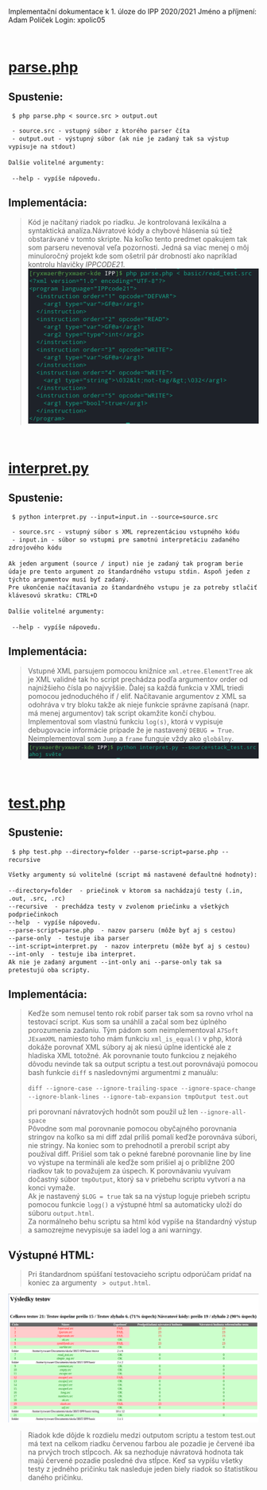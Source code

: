Implementační dokumentace k 1. úloze do IPP 2020/2021
Jméno a příjmení: Adam Políček
Login: xpolic05

<br />

# [parse.php](parse.php)

## Spustenie:

```
 $ php parse.php < source.src > output.out
```
```
 - source.src - vstupný súbor z ktorého parser číta  
 - output.out - výstupný súbor (ak nie je zadaný tak sa výstup vypisuje na stdout)

Dalšie volitelné argumenty:

 --help - vypíše nápovedu.  

```
## Implementácia:

>Kód je načítaný riadok po riadku. Je kontrolovaná lexikálna a syntaktická analíza.Návratové kódy a chybové hlásenia sú tiež obstarávané v tomto skripte. 
Na koľko tento predmet opakujem tak som parseru nevenoval veľa pozornosti. Jedná sa viac menej o môj minuloročný projekt kde som ošetril pár drobností ako napríklad kontrolu hlavičky _IPPCODE21_. <br />
![parse.php image](parse.png)

<br />

# [interpret.py](interpret.py)
## Spustenie:

```
 $ python interpret.py --input=input.in --source=source.src
```
```
 - source.src - vstupný súbor s XML reprezentáciou vstupného kódu
 - input.in - súbor so vstupmi pre samotnú interpretáciu zadaného zdrojového kódu

Ak jeden argument (source / input) nie je zadaný tak program berie údaje pre tento argument zo štandardného vstupu stdin. Aspoň jeden z týchto argumentov musí byť zadaný.
Pre ukončenie načítavania zo štandardného vstupu je za potreby stlačiť klávesovú skratku: CTRL+D

Dalšie volitelné argumenty:

 --help - vypíše nápovedu.  

```
## Implementácia:
> Vstupné XML parsujem pomocou knižnice `xml.etree.ElementTree` ak je XML validné tak ho script prechádza podľa argumentov order od najnižšieho čísla po najvyššie. Ďalej sa každá funkcia v XML triedi pomocou jednoduchého if / elif. Načítavanie argumentov z XML sa odohráva v try bloku takže ak nieje funkcie správne zapísaná (napr. má menej argumentov) tak script okamžite končí chybou. Implementoval som vlastnú funkciu `log(s)`, ktorá v vypisuje debugovacie informácie prípade že je nastavený `DEBUG = True`. Neimplementoval som `Jump` a `frame` funguje vždy ako `globálny`. <br />
![interpret.py image](interpret.png)

<br />

# [test.php](test.php)
## Spustenie:

```
 $ php test.php --directory=folder --parse-script=parse.php --recursive
```
```
Všetky argumenty sú volitelné (script má nastavené defaultné hodnoty):

--directory=folder  - priečinok v ktorom sa nachádzajú testy (.in, .out, .src, .rc)
--recursive  - prechádza testy v zvolenom priečinku a všetkých podpriečinkoch
--help  - vypíše nápovedu.
--parse-script=parse.php  - nazov parseru (môže byť aj s cestou) 
--parse-only  - testuje iba parser 
--int-script=interpret.py  - nazov interpretu (môže byť aj s cestou) 
--int-only  - testuje iba interpret. 
Ak nie je zadaný argument --int-only ani --parse-only tak sa pretestujú oba scripty.

```
## Implementácia:
> Keďže som nemusel tento rok robiť parser tak som sa rovno vrhol na testovací script. Kus som sa unáhlil a začal som bez úplného porozumenia zadaniu. Tým pádom som neimplementoval `A7Soft JExamXML` namiesto toho mám funkciu `xml_is_equal()` v php, ktorá dokáže porovnať XML súbory aj ak niesú úplne identické ale z hladiska XML totožné. Ak porovnanie touto funkciou z nejakého dôvodu nevinde tak sa output scriptu a test.out porovnávajú pomocou bash funkcie `diff` s nasledovnými argumentmi z manuálu:
>
>`diff --ignore-case --ignore-trailing-space --ignore-space-change --ignore-blank-lines --ignore-tab-expansion tmpOutput test.out`
>
> pri porovnaní návratových hodnôt som použil už len `--ignore-all-space` <br />
> Pôvodne som mal porovnanie pomocou obyčajného porovnania stringov na koľko sa mi diff zdal príliš pomalí keďže porovnáva súbori, nie stringy. Na koniec som to prehodnotil a prerobil script aby používal diff. Prišiel som tak o pekné farebné porovnanie line by line vo výstupe na termináli ale keďže som prišiel aj o približne 200 riadkov tak to považujem za úspech. K porovnávaniu vyuívam dočastný súbor `tmpOutput`, ktorý sa v priebehu scriptu vytvorí a na konci vymaže. <br />
> Ak je nastavený `$LOG = true` tak sa na výstup loguje priebeh scriptu pomocou funkcie `logg()` a výstupné html sa automaticky uloží do súboru `output.html`.<br />
> Za normálneho behu scriptu sa html kód vypíše na štandardný výstup a samozrejme nevypisuje sa iadel log a ani warningy.

## Výstupné HTML:
> Pri štandardnom spúšťaní testovacieho scriptu odporúčam pridať na koniec za argumenty ` > output.html`.

![test.php image](test.png)
> Riadok kde dôjde k rozdielu medzi outputom scriptu a testom test.out má text na celkom riadku červenou farbou ale pozadie je červené iba na prvých troch stĺpcoch. Ak sa nezhoduje návratová hodnota tak majú červené pozadie posledné dva stĺpce. Keď sa vypíšu všetky testy z jedného pričinku tak nasleduje jeden biely riadok so štatistikou daného pričinku.
